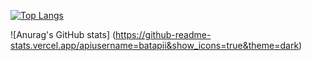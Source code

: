 
[![Top Langs](https://github-readme-stats.vercel.app/api/top-langs/?username=batapii&theme=dark&layout=compact)](https://github.com/anuraghazra/github-readme-stats)


![Anurag's GitHub stats]
(https://github-readme-stats.vercel.app/apiusername=batapii&show_icons=true&theme=dark)

<!--
**batapii/batapii** is a ✨ _special_ ✨ repository because its `README.md` (this file) appears on your GitHub profile.

Here are some ideas to get you started:

- 🔭 I’m currently working on ...
- 🌱 I’m currently learning ...
- 👯 I’m looking to collaborate on ...
- 🤔 I’m looking for help with ...
- 💬 Ask me about ...
- 📫 How to reach me: ...
- 😄 Pronouns: ...
- ⚡ Fun fact: ...
-->
